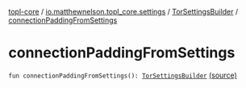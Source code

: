 [topl-core](../../index.md) / [io.matthewnelson.topl_core.settings](../index.md) / [TorSettingsBuilder](index.md) / [connectionPaddingFromSettings](./connection-padding-from-settings.md)

# connectionPaddingFromSettings

`fun connectionPaddingFromSettings(): `[`TorSettingsBuilder`](index.md) [(source)](https://github.com/05nelsonm/TorOnionProxyLibrary-Android/blob/master/topl-core/src/main/java/io/matthewnelson/topl_core/settings/TorSettingsBuilder.kt#L310)